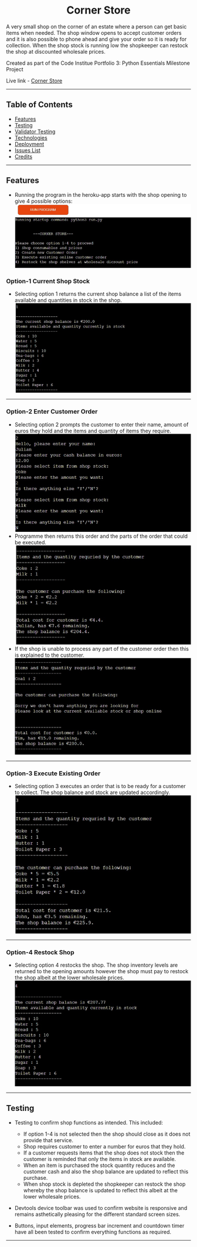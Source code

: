 <h1 align="center">Corner Store</h1>
<p>A very small shop on the corner of an estate where a person can get basic items when needed. The shop window opens to accept customer orders and it is also possible to phone ahead and give your order so it is ready for collection. When the shop stock is running low the shopkeeper can restock the shop at discounted wholesale prices.

Created as part of the Code Institue Portfolio 3: Python Essentials Milestone Project 

Live link - [Corner Store](https://corner-store-app.herokuapp.com/)
</p>

***

## Table of Contents
* [Features](#Features)
* [Testing](#Testing)
* [Validator Testing](#validator-testing)
* [Technologies](#Technologies)
* [Deployment](#Deployment)
* [Issues List](#Issues-List)
* [Credits](#Credits)
***

## Features 
* Running the program in the heroku-app starts with the shop opening to give 4 possible options:
![Shop open](/images/open-shop.jpg)

### Option-1 Current Shop Stock
* Selecting option 1 returns the current shop balance a list of the items available and quantities in stock in the shop.
![Shop open](/images/option-1-full-stock.jpg)

***

### Option-2 Enter Customer Order
* Selecting option 2 prompts the customer to enter their name, amount of euros they hold and the items and quantity of items they require.
![Shop open](/images/option-2-enter-order.jpg)
* Programme then returns this order and the parts of the order that could be executed.
![Shop open](/images/option-2-execute-order.jpg)
* If the shop is unable to process any part of the customer order then this is explained to the customer.
![Shop open](/images/unable-to-execute.jpg)
***

### Option-3 Execute Existing Order
* Selecting option 3 executes an order that is to be ready for a customer to collect. The shop balance and stock are updated accordingly.
![Shop open](/images/option-3-execute-existing-order.jpg)
***

### Option-4 Restock Shop
* Selecting option 4 restocks the shop. The shop inventory levels are returned to the opening amounts however the shop must pay to restock the shop albeit at the lower wholesale prices.
![Shop open](/images/option-4-restock-shop-at-wholesale-price.jpg)
***

## Testing
* Testing to confirm shop functions as intended. This included:
    * If option 1-4 is not selected then the shop should close as it does not provide that service.
    * Shop requires customer to enter a number for euros that they hold.
    * If a customer requests items that the shop does not stock then the customer is reminded that only the items in stock are available.
    * When an item is purchased the stock quantity reduces and the customer cash and also the shop balance are updated to reflect this purchase.
    * When shop stock is depleted the shopkeeper can restock the shop whereby the shop balance is updated to reflect this albeit at the lower wholesale prices.

* Devtools device toolbar was used to confirm website is responsive and remains asthetically pleasing for the different standard screen sizes.
* Buttons, input elements, progress bar increment and countdown timer have all been tested to confirm everything functions as required.   
***